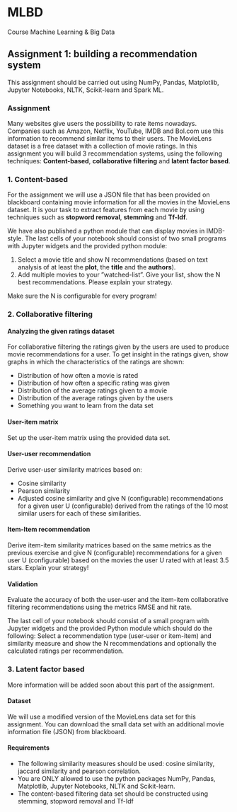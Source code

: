 # MLBD

Course Machine Learning &amp; Big Data

## Assignment 1: building a recommendation system

This assignment should be carried out using NumPy, Pandas, Matplotlib, Jupyter Notebooks, NLTK, Scikit-learn and Spark ML.

### Assignment

Many websites give users the possibility to rate items nowadays. Companies such as Amazon, Netflix, YouTube, IMDB and Bol.com use this information to recommend similar items to their users. The MovieLens dataset is a free dataset with a collection of movie ratings.
In this assignment you will build 3 recommendation systems, using the following techniques: **Content-based**, **collaborative filtering** and **latent factor based**.

### 1. Content-based

For the assignment we will use a JSON file that has been provided on blackboard containing movie information for all the movies in the MovieLens dataset. It is your task to extract features from each movie by using techniques such as **stopword removal**, **stemming** and **Tf-Idf**.

We have also published a python module that can display movies in IMDB-style. The last cells of your notebook should consist of two small programs with Jupyter widgets and the provided python module:

1. Select a movie title and show N recommendations (based on text analysis of at least the **plot**, the **title** and the **authors**).
2. Add multiple movies to your ”watched-list”. Give your list, show the N best recommendations. Please explain your strategy.

Make sure the N is configurable for every program!

### 2. Collaborative filtering

#### Analyzing the given ratings dataset
For collaborative filtering the ratings given by the users are used to produce movie
recommendations for a user. To get insight in the ratings given, show graphs in which
the characteristics of the ratings are shown:
- Distribution of how often a movie is rated
- Distribution of how often a specific rating was given
- Distribution of the average ratings given to a movie
- Distribution of the average ratings given by the users
- Something you want to learn from the data set

#### User-item matrix
Set up the user-item matrix using the provided data set.

#### User-user recommendation
Derive user-user similarity matrices based on:
- Cosine similarity
- Pearson similarity
- Adjusted cosine similarity
and give N (configurable) recommendations for a given user U (configurable) derived
from the ratings of the 10 most similar users for each of these similarities.

#### Item-Item recommendation
Derive item-item similarity matrices based on the same metrics as the previous exercise
and give N (configurable) recommendations for a given user U (configurable) based on
the movies the user U rated with at least 3.5 stars. Explain your strategy!

#### Validation
Evaluate the accuracy of both the user-user and the item-item collaborative filtering
recommendations using the metrics RMSE and hit rate.

The last cell of your notebook should consist of a small program with Jupyter widgets and
the provided Python module which should do the following: Select a recommendation
type (user-user or item-item) and similarity measure and show the N recommendations
and optionally the calculated ratings per recommendation.

### 3. Latent factor based

More information will be added soon about this part of the assignment.

#### Dataset

We will use a modified version of the MovieLens data set for this assignment. You can download the small data set with an additional movie information file (JSON) from blackboard.

#### Requirements

- The following similarity measures should be used: cosine similarity, jaccard similarity and pearson correlation.
- You are ONLY allowed to use the python packages NumPy, Pandas, Matplotlib, Jupyter Notebooks, NLTK and Scikit-learn.
- The content-based filtering data set should be constructed using stemming, stopword removal and Tf-Idf
